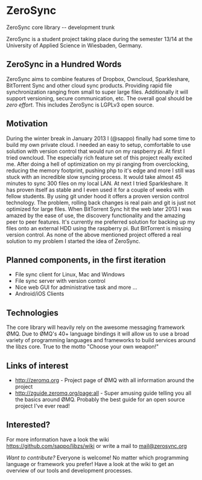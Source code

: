 # ZeroSync

ZeroSync core library -- development trunk 

ZeroSync is a student project taking place during the semester 13/14 at the University of Applied Science in Wiesbaden, Germany.

## ZeroSync in a Hundred Words

ZeroSync aims to combine features of Dropbox, Owncloud, Sparkleshare, BitTorrent Sync and other cloud sync products. Providing rapid file synchronization ranging from small to super large files. Additionally it will support versioning, secure communication, etc. The overall goal should be *zero effort*. This includes 
ZeroSync is LGPLv3 open source.

## Motivation

During the winter break in January 2013 I (@sappo) finally had some time to build my own private cloud. I needed an easy to setup, comfortable to use solution with version control that would run on my raspberry pi.
At first I tried owncloud. The especially rich feature set of this project really excited me. After doing a hell of optimization on my pi ranging from overclocking, reducing the memory footprint, pushing php to it's edge and more I still was stuck with an incredible slow syncing process. It would take almost 45 minutes to sync 300 files on my local LAN. At next I tried Sparkleshare. It has proven itself as stable and I even used it for a couple of weeks with fellow students. By using git under hood it offers a proven version control technology. The problem, rolling back changes is real pain and git is just not optimized for large files. When BitTorrent Sync hit the web later 2013 I was amazed by the ease of use, the discovery functionality and the amazing peer to peer features. It's currently me preferred solution for backing up my files onto an external HDD using the raspberry pi. But BitTorrent is missing version control.
As none of the above mentioned project offered a real solution to my problem I started the idea of ZeroSync.

## Planned components, in the first iteration

* File sync client for Linux, Mac and Windows 
* File sync server with version control
* Nice web GUI for administrative task and more ...
* Android/iOS Clients

## Technologies

The core library will heavily rely on the awesome messaging framework ØMQ. Due to ØMQ's 40+ language bindings it will allow us to use a broad variety of programming languages and frameworks to build services around the libzs core. 
True to the motto "Choose your own weapon!"

## Links of interest

* http://zeromq.org - Project page of ØMQ with all information around the project
* http://zguide.zeromq.org/page:all - Super amusing guide telling you all the basics around ØMQ. Probably the best guide for an open source project I've ever read! 

## Interested?

For more information have a look the wiki https://github.com/sappo/libzs/wiki
or write a mail to mail@zerosync.org

*Want to contribute?* Everyone is welcome! No matter which programming language or framework you prefer! Have a look at the wiki to get an overview of our tools and development processes.


